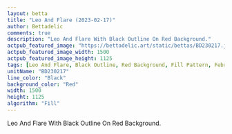 ```yaml
---
layout: betta
title: "Leo And Flare (2023-02-17)"
author: Bettadelic
comments: true
description: "Leo And Flare With Black Outline On Red Background."
actpub_featured_image: "https://bettadelic.art/static/bettas/BD230217.jpg"
actpub_featured_image_width: 1500
actpub_featured_image_height: 1125
tags: [Leo And Flare, Black Outline, Red Background, Fill Pattern, February 2023]
unitName: "BD230217"
line_color: "Black"
background_color: "Red"
width: 1500
height: 1125
algorithm: "Fill"
---
```


Leo And Flare With Black Outline On Red Background.
